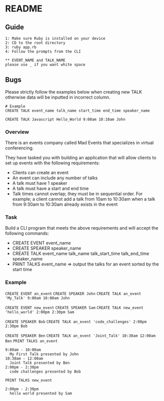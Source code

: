 # README

## Guide

```
1: Make sure Ruby is installed on your device
2: CD to the root directory
3: ruby app.rb
4: Follow the prompts from the CLI

** EVENT_NAME and TALK_NAME
please use _ if you want white space
```

## Bugs

Please strictly follow the examples below when creating new TALK otherwise data will be inputted in incorrect column.

```
# Example
CREATE TALK event_name talk_name start_time end_time speaker_name

CREATE TALK Javascript Hello_World 9:00am 10:10am John
```


### Overview
There is an events company called Mad Events that specializes in virtual conferencing.

They have tasked you with building an application that will allow clients to set up events with the following requirements:
- Clients can create an event
- An event can include any number of talks
- A talk must have 1 speaker
- A talk must have a start and end time
- Talk times cannot overlap; they must be in sequential order. For example; a client cannot add a talk from 10am to 10:30am when a talk from 9:30am to 10:30am already exists in the event

### Task
Build a CLI program that meets the above requirements and will accept the following commands:
- CREATE EVENT event_name
- CREATE SPEAKER speaker_name
- CREATE TALK event_name talk_name talk_start_time talk_end_time speaker_name
- PRINT TALKS event_name => output the talks for an event sorted by the start time

### Example
`CREATE EVENT an_event`
`CREATE SPEAKER John`
`CREATE TALK an_event 'My_Talk' 9:00am 10:00am John`

`CREATE EVENT new_event`
`CREATE SPEAKER Sam`
`CREATE TALK new_event 'hello_world' 2:00pm 2:30pm Sam`

`CREATE SPEAKER Bob`
`CREATE TALK an_event 'code_challenges' 2:00pm 2:30pm Bob`

`CREATE SPEAKER Ben`
`CREATE TALK an_event 'Joint_Talk' 10:30am 12:00am Ben`
`PRINT TALKS an_event`
```
9:00am - 10:00am
  My First Talk presented by John
10:30am - 12:00am
  Joint Talk presented by Ben
2:00pm - 2:30pm
  code challenges presented by Bob
```
`PRINT TALKS new_event`
```
2:00pm - 2:30pm
  hello world presented by Sam
```